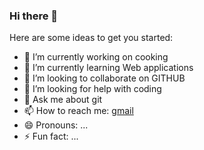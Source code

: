 ### Hi there 👋

<!--
**karthiknoone/karthiknoone** is a ✨ _special_ ✨ repository because its `README.md` (this file) appears on your GitHub profile.
-->
Here are some ideas to get you started:

- 🔭 I’m currently working on cooking
- 🌱 I’m currently learning Web applications
- 👯 I’m looking to collaborate on GITHUB
- 🤔 I’m looking for help with coding
- 💬 Ask me about git
- 📫 How to reach me: [gmail](mailto:karthiknoone@gmail.com)
- 😄 Pronouns: ...
- ⚡ Fun fact: ...

